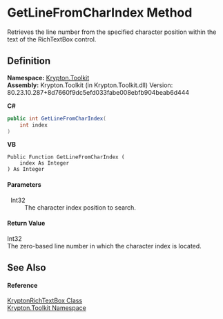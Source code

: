 # GetLineFromCharIndex Method


Retrieves the line number from the specified character position within the text of the RichTextBox control.



## Definition
**Namespace:** <a href="79d2eac2-21f4-54ff-7552-b20c33c30600.md">Krypton.Toolkit</a>  
**Assembly:** Krypton.Toolkit (in Krypton.Toolkit.dll) Version: 80.23.10.287+8d7660f9dc5efd033fabe008ebfb904beab6d444

**C#**
``` C#
public int GetLineFromCharIndex(
	int index
)
```
**VB**
``` VB
Public Function GetLineFromCharIndex ( 
	index As Integer
) As Integer
```



#### Parameters
<dl><dt>  Int32</dt><dd>The character index position to search.</dd></dl>

#### Return Value
Int32  
The zero-based line number in which the character index is located.

## See Also


#### Reference
<a href="d103592f-1fd8-ac7d-2a60-d967f7d4d149.md">KryptonRichTextBox Class</a>  
<a href="79d2eac2-21f4-54ff-7552-b20c33c30600.md">Krypton.Toolkit Namespace</a>  
